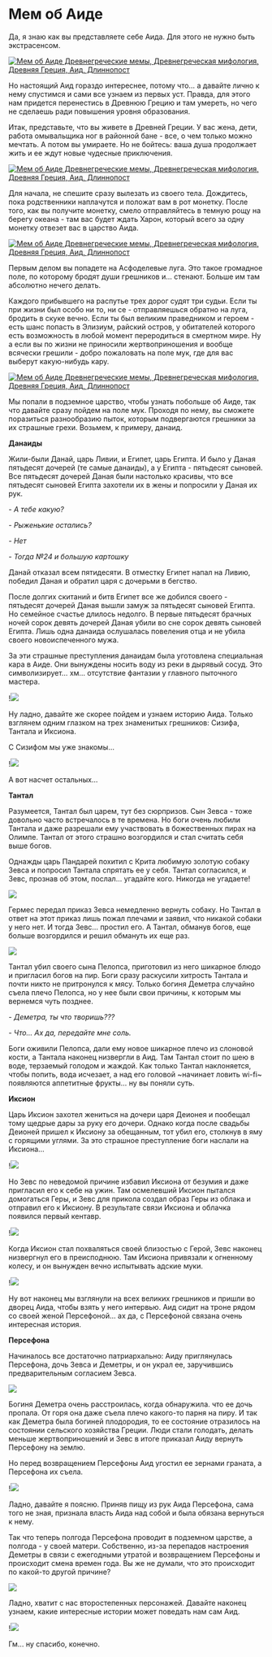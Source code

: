 # Мем об Аиде

Да, я знаю как вы представляете себе Аида. Для этого не нужно быть экстрасенсом.

[![Мем об Аиде Древнегреческие мемы, Древнегреческая мифология, Древняя Греция, Аид, Длиннопост](https://cs8.pikabu.ru/post_img/2017/04/09/5/1491724303150395135.jpg)](https://cs8.pikabu.ru/post_img/2017/04/09/5/1491724303150395135.jpg)

Но настоящий Аид гораздо интереснее, потому что… а давайте лично к нему спустимся и сами все узнаем из первых уст. Правда, для этого нам придется перенестись в Древнюю Грецию и там умереть, но чего не сделаешь ради повышения уровня образования.

Итак, представьте, что вы живете в Древней Греции. У вас жена, дети, работа омывальщика ног в районной бане - все, о чем только можно мечтать. А потом вы умираете. Но не бойтесь: ваша душа продолжает жить и ее ждут новые чудесные приключения.

[![Мем об Аиде Древнегреческие мемы, Древнегреческая мифология, Древняя Греция, Аид, Длиннопост](https://cs9.pikabu.ru/post_img/2017/04/09/5/1491724339133532494.jpg)](https://cs9.pikabu.ru/post_img/2017/04/09/5/1491724339133532494.jpg)

Для начала, не спешите сразу вылезать из своего тела. Дождитесь, пока родственники наплачутся и положат вам в рот монетку. После того, как вы получите монетку, смело отправляйтесь в темную рощу на берегу океана - там вас будет ждать Харон, который всего за одну монетку отвезет вас в царство Аида.

[![Мем об Аиде Древнегреческие мемы, Древнегреческая мифология, Древняя Греция, Аид, Длиннопост](https://cs9.pikabu.ru/post_img/2017/04/09/5/149172440311832029.jpg)](https://cs9.pikabu.ru/post_img/2017/04/09/5/149172440311832029.jpg)

Первым делом вы попадете на Асфоделевые луга. Это такое громадное поле, по которому бродят души грешников и... стенают. Больше им там абсолютно нечего делать.

Каждого прибывшего на распутье трех дорог судят три судьи. Если ты при жизни был особо ни то, ни се - отправляешься обратно на луга, бродить в скуке вечно. Если ты был великим праведником и героем - есть шанс попасть в Элизиум, райский остров, у обитателей которого есть возможность в любой момент переродиться в смертном мире. Ну а если вы по жизни не приносили жертвоприношения и вообще всячески грешили - добро пожаловать на поле мук, где для вас выберут какую-нибудь кару.

[![Мем об Аиде Древнегреческие мемы, Древнегреческая мифология, Древняя Греция, Аид, Длиннопост](https://cs9.pikabu.ru/post_img/2017/04/09/5/1491724465146481447.jpg)](https://cs9.pikabu.ru/post_img/2017/04/09/5/1491724465146481447.jpg)

Мы попали в подземное царство, чтобы узнать побольше об Аиде, так что давайте сразу пойдем на поле мук. Проходя по нему, вы сможете поразиться разнообразию пыток, которым подвергаются грешники за их страшные грехи. Возьмем, к примеру, данаид.

**Данаиды**

Жили-были Данай, царь Ливии, и Египет, царь Египта. И было у Даная пятьдесят дочерей (те самые данаиды), а у Египта - пятьдесят сыновей. Все пятьдесят дочерей Даная были настолько красивы, что все пятьдесят сыновей Египта захотели их в жены и попросили у Даная их рук.

_\- А тебе какую?_

_\- Рыженькие остались?_

_\- Нет_

_\- Тогда №24 и большую картошку_

Данай отказал всем пятидесяти. В отместку Египет напал на Ливию, победил Даная и обратил царя с дочерьми в бегство.

После долгих скитаний и битв Египет все же добился своего - пятьдесят дочерей Даная вышли замуж за пятьдесят сыновей Египта. Но семейное счастье длилось недолго. В первые пятьдесят брачных ночей сорок девять дочерей Даная убили во сне сорок девять сыновей Египта. Лишь одна данаида ослушалась повеления отца и не убила своего новоиспеченного мужа.

За эти страшные преступления данаидам была уготовлена специальная кара в Аиде. Они вынуждены носить воду из реки в дырявый сосуд. Это символизирует… хм… отсутствие фантазии у главного пыточного мастера.

!![](https://cs8.pikabu.ru/post_img/2017/04/09/5/1491724562152567863.jpg)

Ну ладно, давайте же скорее пойдем и узнаем историю Аида. Только взглянем одним глазком на трех знаменитых грешников: Сизифа, Тантала и Иксиона.

С Сизифом мы уже знакомы…

!![](https://cs8.pikabu.ru/post_img/2017/04/09/5/1491724584129687022.jpg)

А вот насчет остальных…

**Тантал**

Разумеется, Тантал был царем, тут без сюрпризов. Сын Зевса - тоже довольно часто встречалось в те времена. Но боги очень любили Тантала и даже разрешали ему участвовать в божественных пирах на Олимпе. Тантал от этого страшно возгордился и стал считать себя выше богов.

Однажды царь Пандарей похитил с Крита любимую золотую собаку Зевса и попросил Тантала спрятать ее у себя. Тантал согласился, и Зевс, прознав об этом, послал… угадайте кого. Никогда не угадаете!

![](https://cs9.pikabu.ru/post_img/2017/04/09/5/1491724629136386788.jpg)

Гермес передал приказ Зевса немедленно вернуть собаку. Но Тантал в ответ на этот приказ лишь пожал плечами и заявил, что никакой собаки у него нет. И тогда Зевс… простил его. А Тантал, обманув богов, еще больше возгордился и решил обмануть их еще раз.

![](https://cs9.pikabu.ru/post_img/2017/04/09/5/1491724678158898083.jpg)

Тантал убил своего сына Пелопса, приготовил из него шикарное блюдо и пригласил богов на пир. Боги сразу раскусили хитрость Тантала и почти никто не притронулся к мясу. Только богиня Деметра случайно съела плечо Пелопса, но у нее были свои причины, к которым мы вернемся чуть позднее.

_\- Деметра, ты что творишь???_

_\- Что… Ах да, передайте мне соль._

Боги оживили Пелопса, дали ему новое шикарное плечо из слоновой кости, а Тантала наконец низвергли в Аид. Там Тантал стоит по шею в воде, терзаемый голодом и жаждой. Как только Тантал наклоняется, чтобы попить, вода исчезает, а над его головой ~начинает ловить wi-fi~ появляются аппетитные фрукты… ну вы поняли суть.

**Иксион**

Царь Иксион захотел жениться на дочери царя Деионея и пообещал тому щедрые дары за руку его дочери. Однако когда после свадьбы Деионей пришел к Иксиону за обещанным, тот убил его, столкнув в яму с горящими углями. За это страшное преступление боги наслали на Иксиона…

!![](https://cs8.pikabu.ru/post_img/big/2017/04/09/5/1491724753122275657.jpg)

Но Зевс по неведомой причине избавил Иксиона от безумия и даже пригласил его к себе на ужин. Там осмелевший Иксион пытался домогаться Геры, и Зевс для прикола создал образ Геры из облака и отправил его к Иксиону. В результате связи Иксиона и облачка появился первый кентавр.

!![](https://cs8.pikabu.ru/post_img/2017/04/09/5/1491724797153733730.jpg)

Когда Иксион стал похваляться своей близостью с Герой, Зевс наконец низвергнул его в преисподнюю. Там Иксиона привязали к огненному колесу, и он вынужден вечно испытывать адские муки.

!![](https://cs8.pikabu.ru/post_img/2017/04/09/6/1491724818164934042.jpg)

Ну вот наконец мы взглянули на всех великих грешников и пришли во дворец Аида, чтобы взять у него интервью. Аид сидит на троне рядом со своей женой Персефоной… ах да, с Персефоной связана очень интересная история.

**Персефона**

Начиналось все достаточно патриархально: Аиду приглянулась Персефона, дочь Зевса и Деметры, и он украл ее, заручившись предварительным согласием Зевса.

![](https://cs9.pikabu.ru/post_img/big/2017/04/09/6/149172485711863988.jpg)

Богиня Деметра очень расстроилась, когда обнаружила. что ее дочь пропала. От горя она даже съела плечо какого-то парня на пиру. И так как Деметра была богиней плодородия, то ее состояние отразилось на состоянии сельского хозяйства Греции. Люди стали голодать, делать меньше жертвоприношений и Зевс в итоге приказал Аиду вернуть Персефону на землю.

Но перед возвращением Персефоны Аид угостил ее зернами граната, а Персефона их съела.

!![](https://cs8.pikabu.ru/post_img/2017/04/09/6/1491724908147981979.jpg)

Ладно, давайте я поясню. Приняв пищу из рук Аида Персефона, сама того не зная, признала власть Аида над собой и была обязана вернуться к нему.

Так что теперь полгода Персефона проводит в подземном царстве, а полгода - у своей матери. Собственно, из-за перепадов настроения Деметры в связи с ежегодными утратой и возвращением Персефоны и происходит смена времен года. Вы же не думали, что это происходит по какой-то другой причине?

![](https://cs9.pikabu.ru/post_img/big/2017/04/09/6/1491724934133494160.jpg)

Ладно, хватит с нас второстепенных персонажей. Давайте наконец узнаем, какие интересные истории может поведать нам сам Аид.

!![](https://cs8.pikabu.ru/post_img/big/2017/04/09/6/1491724962184237514.jpg)

Гм... ну спасибо, конечно.

